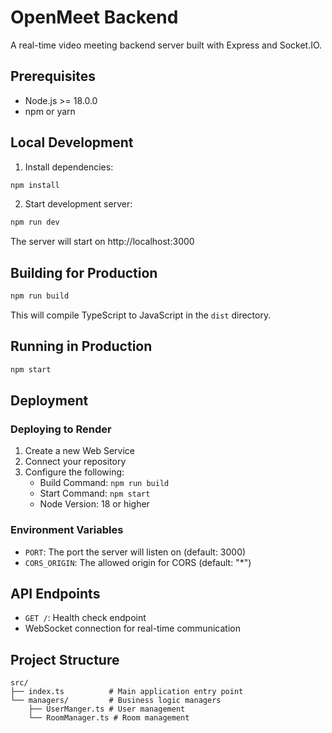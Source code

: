 # OpenMeet Backend

A real-time video meeting backend server built with Express and Socket.IO.

## Prerequisites

- Node.js >= 18.0.0
- npm or yarn

## Local Development

1. Install dependencies:
```bash
npm install
```

2. Start development server:
```bash
npm run dev
```

The server will start on http://localhost:3000

## Building for Production

```bash
npm run build
```

This will compile TypeScript to JavaScript in the `dist` directory.

## Running in Production

```bash
npm start
```

## Deployment

### Deploying to Render

1. Create a new Web Service
2. Connect your repository
3. Configure the following:
   - Build Command: `npm run build`
   - Start Command: `npm start`
   - Node Version: 18 or higher

### Environment Variables

- `PORT`: The port the server will listen on (default: 3000)
- `CORS_ORIGIN`: The allowed origin for CORS (default: "*")

## API Endpoints

- `GET /`: Health check endpoint
- WebSocket connection for real-time communication

## Project Structure

```
src/
├── index.ts          # Main application entry point
└── managers/         # Business logic managers
    ├── UserManger.ts # User management
    └── RoomManager.ts # Room management
``` 